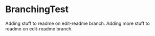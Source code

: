 BranchingTest
=============
Adding stuff to readme on edit-readme branch.
Adding more stuff to readme on edit-readme branch.